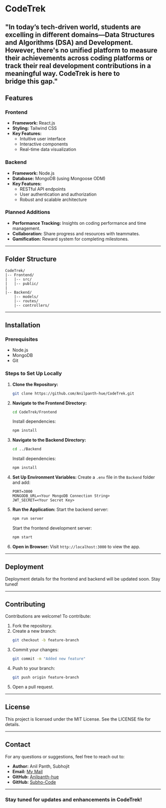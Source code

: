 # CodeTrek

"In today’s tech-driven world, students are excelling in different domains—Data Structures and Algorithms (DSA) and Development. However, there's no unified platform to measure their achievements across coding platforms or track their real development contributions in a meaningful way. **CodeTrek** is here to bridge this gap."
--- 

## Features

### Frontend
- **Framework:** React.js
- **Styling:** Tailwind CSS
- **Key Features:**
  - Intuitive user interface
  - Interactive components
  - Real-time data visualization

### Backend
- **Framework:** Node.js
- **Database:** MongoDB (using Mongoose ODM)
- **Key Features:**
  - RESTful API endpoints
  - User authentication and authorization
  - Robust and scalable architecture

### Planned Additions
- **Performance Tracking:** Insights on coding performance and time management.
- **Collaboration:** Share progress and resources with teammates.
- **Gamification:** Reward system for completing milestones.

---

## Folder Structure
```
CodeTrek/
|-- Frontend/
|   |-- src/
|   |-- public/
|
|-- Backend/
    |-- models/
    |-- routes/
    |-- controllers/
```

---

## Installation

### Prerequisites
- Node.js
- MongoDB
- Git

### Steps to Set Up Locally

1. **Clone the Repository:**
   ```bash
   git clone https://github.com/Anilpanth-hue/CodeTrek.git
   ```
2. **Navigate to the Frontend Directory:**
   ```bash
   cd CodeTrek/Frontend
   ```
   Install dependencies:
   ```bash
   npm install
   ```
3. **Navigate to the Backend Directory:**
   ```bash
   cd ../Backend
   ```
   Install dependencies:
   ```bash
   npm install
   ```
4. **Set Up Environment Variables:**
   Create a `.env` file in the `Backend` folder and add:
   ```env
   PORT=3000
   MONGODB_URL=<Your MongoDB Connection String>
   JWT_SECRET=<Your Secret Key>
   ```
5. **Run the Application:**
   Start the backend server:
   ```bash
   npm run server
   ```
   Start the frontend development server:
   ```bash
   npm start
   ```
6. **Open in Browser:**
   Visit `http://localhost:3000` to view the app.

---

## Deployment
Deployment details for the frontend and backend will be updated soon. Stay tuned!

---

## Contributing

Contributions are welcome! To contribute:
1. Fork the repository.
2. Create a new branch:
   ```bash
   git checkout -b feature-branch
   ```
3. Commit your changes:
   ```bash
   git commit -m "Added new feature"
   ```
4. Push to your branch:
   ```bash
   git push origin feature-branch
   ```
5. Open a pull request.

---

## License
This project is licensed under the MIT License. See the LICENSE file for details.

---

## Contact

For any questions or suggestions, feel free to reach out to:
- **Author:** Anil Panth, Subhojit
- **Email:** [My Mail](mailto:anilpanth44@gmail.com)
- **GitHub:** [Anilpanth-hue](https://github.com/Anilpanth-hue)
- **GitHub:** [Subho-Code](https://github.com/Subho-code)

---

### Stay tuned for updates and enhancements in CodeTrek!
    
